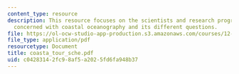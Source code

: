 ```yaml
---
content_type: resource
description: This resource focuses on the scientists and research programs that are
  concerned with coastal oceanography and its different questions.
file: https://ol-ocw-studio-app-production.s3.amazonaws.com/courses/12-097-chemical-investigations-of-boston-harbor-january-iap-2006/c04283142fc98af5a2025fd6fa948b37_coasta_tour_sche.pdf
file_type: application/pdf
resourcetype: Document
title: coasta_tour_sche.pdf
uid: c0428314-2fc9-8af5-a202-5fd6fa948b37
---
```


